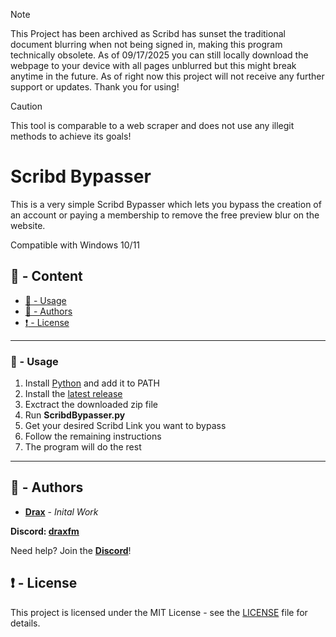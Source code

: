 > [!NOTE]
> This Project has been archived as Scribd has sunset the traditional document blurring when not being signed in, making this program technically obsolete. As of 09/17/2025 you can still locally download the webpage to your device with all pages unblurred but this might break anytime in the future. As of right now this project will not receive any further support or updates. Thank you for using!

> [!CAUTION]
> This tool is comparable to a web scraper and does not use any illegit methods to achieve its goals!

# Scribd Bypasser

This is a very simple Scribd Bypasser which lets you bypass the creation of an account or paying a membership to remove the free preview blur on the website.

Compatible with Windows 10/11

## :large_blue_circle: - Content
- [:toolbox: - Usage](#usage)
- [:wave: - Authors](#authors)
- [:exclamation: - License](#license)

---

### <a id="usage"></a> :toolbox: - Usage

1. Install [Python](https://www.python.org) and add it to PATH
2. Install the [latest release](https://github.com/DraxFM/Scribd-Bypasser/releases/latest)
3. Exctract the downloaded zip file
4. Run **ScribdBypasser.py**
5. Get your desired Scribd Link you want to bypass
6. Follow the remaining instructions
7. The program will do the rest

---

## <a id="authors"></a> :wave: - Authors

* [**Drax**](https://github.com/DraxFM) - *Inital Work*

**Discord: [draxfm](https://discord.com/users/654343206275907585)**

Need help? Join the [**Discord**](https://discord.gg/sEXECdC3Et)!

## <a id="license"></a> :exclamation: - License

This project is licensed under the MIT License - see the [LICENSE](LICENSE) file for details.
